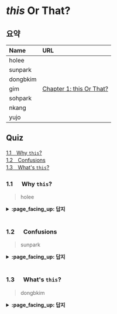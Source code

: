 # *this* Or That?

## 요약
| Name | URL |
|:---|:---|
| holee |  |
| sunpark |  |
| dongbkim |  |
| gim | [Chapter 1: this Or That?](https://velog.io/@mkitigy/Chapter-1-this-Or-That) |
| sohpark |  |
| nkang |  |
| yujo |  |

## Quiz

[1.1　Why `this`?](#11---Why-this?)<br>
[1.2　Confusions](#12---Confusions)<br>
[1.3　What's `this`?](#13---Whats-this)<br>

### 1.1 　  Why `this`?

> holee

<details>
<summary> <b> :page_facing_up: 답지 </b>  </summary>
<div markdown="1">



</div>
</details>
<br>

### 1.2 　  Confusions

> sunpark

<details>
<summary> <b> :page_facing_up: 답지 </b>  </summary>
<div markdown="1">



</div>
</details>
<br>

### 1.3 　  What's `this`?

> dongbkim

<details>
<summary> <b> :page_facing_up: 답지 </b>  </summary>
<div markdown="1">



</div>
</details>
<br>
